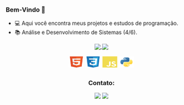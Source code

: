 ### Bem-Vindo 👋
<ul>
  <li>💻 Aqui você encontra meus projetos e estudos de programação.</li>
  <li>📚 Análise e Desenvolvimento de Sistemas (4/6).</li>
</ul>

<div align="center" height="190em">
  
<a href="https://github.com/ABeatrizSC">
  <img height=180 align="center" src="https://github-readme-stats.vercel.app/api?username=ABeatrizSC&theme=transparent&rank_icon=github&title_color=6d1997&show_icons=true&border_color=525252&custom_title=Stats" />
</a>
<a href="https://github.com/ABeatrizSC">
  <img height=180 align="center" src="https://github-readme-stats.vercel.app/api/top-langs/?username=ABeatrizSC&layout=compact&theme=transparent&title_color=6d1997&border_color=525252" />
</a>
  
  <div style="display: inline_block"><br>
    <img align="center" alt="HTML" height="30" width="40" src="https://raw.githubusercontent.com/devicons/devicon/master/icons/html5/html5-original.svg">
    <img align="center" alt="CSS" height="30" width="40" src="https://raw.githubusercontent.com/devicons/devicon/master/icons/css3/css3-original.svg">
     <img align="center" alt="JS" height="30" width="40" src="https://raw.githubusercontent.com/devicons/devicon/master/icons/javascript/javascript-plain.svg">
    <img align="center" alt="Python" height="30" width="40" src="https://raw.githubusercontent.com/devicons/devicon/master/icons/python/python-original.svg">
  </div>
</div>

##

<div align="center"> 
  <h3>Contato:</h3>
  <a href = "mailto:anabeatrizscarmoni@gmail.com"><img src="https://img.shields.io/badge/-Gmail-%23333?style=for-the-badge&logo=gmail&logoColor=white" target="_blank"></a>
  <a href="www.linkedin.com/in/anabeatrizsantuccicarmoni" target="_blank"><img src="https://img.shields.io/badge/-LinkedIn-%230077B5?style=for-the-badge&logo=linkedin&logoColor=white" target="_blank"></a>  
</div>
